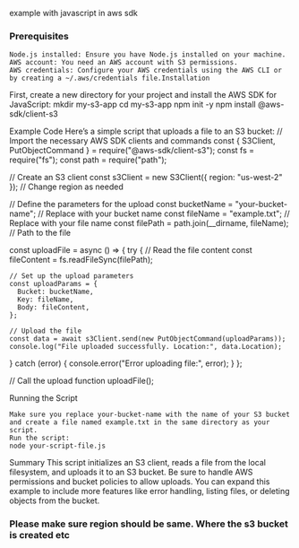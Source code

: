example with javascript in aws sdk

### Prerequisites
    Node.js installed: Ensure you have Node.js installed on your machine.
    AWS account: You need an AWS account with S3 permissions.
    AWS credentials: Configure your AWS credentials using the AWS CLI or by creating a ~/.aws/credentials file.Installation

First, create a new directory for your project and install the AWS SDK for JavaScript:
mkdir my-s3-app
cd my-s3-app
npm init -y
npm install @aws-sdk/client-s3

Example Code
Here’s a simple script that uploads a file to an S3 bucket:
// Import the necessary AWS SDK clients and commands
const { S3Client, PutObjectCommand } = require("@aws-sdk/client-s3");
const fs = require("fs");
const path = require("path");

// Create an S3 client
const s3Client = new S3Client({ region: "us-west-2" }); // Change region as needed

// Define the parameters for the upload
const bucketName = "your-bucket-name"; // Replace with your bucket name
const fileName = "example.txt"; // Replace with your file name
const filePath = path.join(__dirname, fileName); // Path to the file

const uploadFile = async () => {
  try {
    // Read the file content
    const fileContent = fs.readFileSync(filePath);

    // Set up the upload parameters
    const uploadParams = {
      Bucket: bucketName,
      Key: fileName,
      Body: fileContent,
    };

    // Upload the file
    const data = await s3Client.send(new PutObjectCommand(uploadParams));
    console.log("File uploaded successfully. Location:", data.Location);
  } catch (error) {
    console.error("Error uploading file:", error);
  }
};

// Call the upload function
uploadFile();

Running the Script

    Make sure you replace your-bucket-name with the name of your S3 bucket and create a file named example.txt in the same directory as your script.
    Run the script:
    node your-script-file.js
Summary
This script initializes an S3 client, reads a file from the local filesystem, and uploads it to an S3 bucket. Be sure to handle AWS permissions and bucket policies to allow uploads. You can expand this example to include more features like error handling, listing files, or deleting objects from the bucket.

### Please make sure region should be same. Where the s3 bucket is created etc



    
